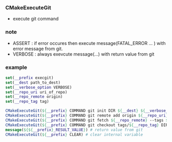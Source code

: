 ### CMakeExecuteGit
* execute git command

### note
* ASSERT  : if error occures then execute message(FATAL_ERROR ... ) with error message from git.   
* VERBOSE : always exevcute message(...) with return value from git 

### example
```cmake
set(__prefix execgit)
set(__dest path_to_dest)
set(__verbose_option VERBOSE)
set(__repo_uri uri_of_repo)
set(__repo_remote origin)
set(__repo_tag tag)

CMakeExecuteGit(${__prefix} COMMAND git init DIR ${__dest} ${__verbose_option} ASSERT) 
CMakeExecuteGit(${__prefix} COMMAND git remote add origin ${__repo_uri} DIR ${__dest} ${__verbose_option})
CMakeExecuteGit(${__prefix} COMMAND git fetch ${__repo_remote} --tags ${__repo_tag} --depth=1 DIR ${__dest} ${__verbose_option} ASSERT)
CMakeExecuteGit(${__prefix} COMMAND git checkout tags/${__repo_tag} DIR ${__dest} ${__verbose_option} ASSERT)
message(${${__prefix}_RESULT_VALUE}) # return value from git
CMakeExecuteGit(${__prefix} CLEAR) # clear internal variable
```
